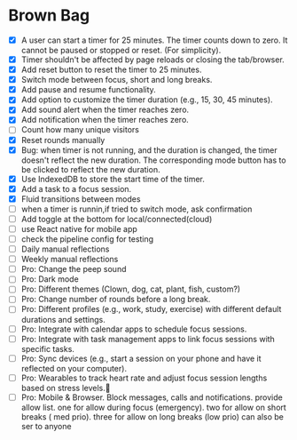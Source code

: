 # Brown Bag

- [x] A user can start a timer for 25 minutes. The timer counts down to zero. It cannot be paused or stopped or reset. (For simplicity).
- [x] Timer shouldn't be affected by page reloads or closing the tab/browser.
- [x] Add reset button to reset the timer to 25 minutes.
- [x] Switch mode between focus, short and long breaks.
- [x] Add pause and resume functionality.
- [x] Add option to customize the timer duration (e.g., 15, 30, 45 minutes).
- [x] Add sound alert when the timer reaches zero.
- [x] Add notification when the timer reaches zero.
- [ ] Count how many unique visitors
- [x] Reset rounds manually
- [x] Bug: when timer is not running, and the duration is changed, the timer doesn't reflect the new duration. The corresponding mode button has to be clicked to reflect the new duration.
- [x] Use IndexedDB to store the start time of the timer.
- [x] Add a task to a focus session.
- [x] Fluid transitions between modes
- [ ] when a timer is runnin,if tried to switch mode, ask confirmation
- [ ] Add toggle at the bottom for local/connected(cloud)
- [ ] use React native for mobile app
- [ ] check the pipeline config for testing
- [ ] Daily manual reflections
- [ ] Weekly manual reflections 
- [ ] Pro: Change the peep sound
- [ ] Pro: Dark mode
- [ ] Pro: Different themes (Clown, dog, cat, plant, fish, custom?)
- [ ] Pro: Change number of rounds before a long break.
- [ ] Pro: Different profiles (e.g., work, study, exercise) with different default durations and settings.
- [ ] Pro: Integrate with calendar apps to schedule focus sessions.
- [ ] Pro: Integrate with task management apps to link focus sessions with specific tasks.
- [ ] Pro: Sync devices (e.g., start a session on your phone and have it reflected on your computer).
- [ ] Pro: Wearables to track heart rate and adjust focus session lengths based on stress levels.
- [ ] Pro: Mobile & Browser. Block messages, calls and notifications. provide allow list. one for allow during focus (emergency). two for allow on short breaks ( med prio). three for allow on long breaks (low prio) can also be ser to anyone